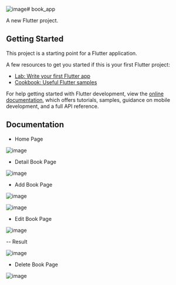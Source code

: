 ![image](https://github.com/dimss113/book_app_mobile_programming/assets/89715780/15c2640c-7231-492d-bcdf-b1da8a4b7456)# book_app

A new Flutter project.

## Getting Started

This project is a starting point for a Flutter application.

A few resources to get you started if this is your first Flutter project:

- [Lab: Write your first Flutter app](https://docs.flutter.dev/get-started/codelab)
- [Cookbook: Useful Flutter samples](https://docs.flutter.dev/cookbook)

For help getting started with Flutter development, view the
[online documentation](https://docs.flutter.dev/), which offers tutorials,
samples, guidance on mobile development, and a full API reference.

## Documentation

- Home Page

![image](https://github.com/dimss113/book_app_mobile_programming/assets/89715780/45104c9e-5d4f-4d27-a932-008d4774dc7f)

- Detail Book Page

![image](https://github.com/dimss113/book_app_mobile_programming/assets/89715780/0d337ec0-d5f3-4406-9ce7-2a4372dfb210)

- Add Book Page

![image](https://github.com/dimss113/book_app_mobile_programming/assets/89715780/3ac17825-8436-4ad1-8e43-749f65cec1ed)

![image](https://github.com/dimss113/book_app_mobile_programming/assets/89715780/ef11526f-5a21-4828-ae4e-d6eb72913b22)

- Edit Book Page

![image](https://github.com/dimss113/book_app_mobile_programming/assets/89715780/d7069ac2-8cf5-49b9-942f-1a889f57fadc)

-- Result

![image](https://github.com/dimss113/book_app_mobile_programming/assets/89715780/6f57249b-cf3b-4c43-91d2-d5622adf94dd)

- Delete Book Page

![image](https://github.com/dimss113/book_app_mobile_programming/assets/89715780/deffac3b-a116-4b78-ac08-6ffcf34ea78b)
